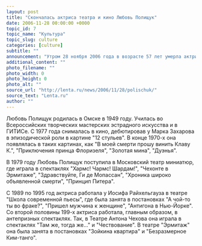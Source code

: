 ```yaml
---
layout: post
title: "Скончалась актриса театра и кино Любовь Полищук"
date: 2006-11-28 00:00:00 +0000
topic_id: 7
topic_name: "Культура"
topic_slug: culture
categories: [culture]
subtitle: ""
announcement: "Утром 28 ноября 2006 года в возрасте 57 лет умерла актриса театра и кино Любовь Григорьевна Полищук."
additional_content: ""
photo_filename: ""
photo_width: 0
photo_height: 0
photo_alt: ""
source_url: "http://lenta.ru/news/2006/11/28/polischuk/"
source_text: "Lenta.ru"
author: ""
---
```

Любовь Полищук родилась в Омске в 1949 году. Училась во Всероссийских творческих мастерских эстрадного искусства и в ГИТИСе. С 1977 года снималась в кино, дебютировав у Марка Захарова в эпизодической роли в картине "12 стульев". В конце 1970-х она появлялась в таких картинах, как "В моей смерти прошу винить Клаву К.", "Приключения принца Флоризеля", "Золотая мина", "Дуэнья".

В 1979 году Любовь Полищук поступила в Московский театр миниатюр, где играла в спектаклях "Хармс! Чармс! Шардам!", "Чехонте в Эрмитаже", "Здравствуйте, Ги де Мопассан", "Хроника широко объявленной смерти", "Принцип Питера".

С 1989 по 1995 год актриса работала у Иосифа Райхельгауза в театре "Школа современной пьесы", где была занята в постановках "А чой-то ты во фраке?", "Пришел мужчина к женщине", "Антигона в Нью-Йорке". Со второй половины 199-х актриса работала, главным образом, в антепризных спектаклях. Так, в Театре Антона Чехова она играла в спектаклях "Там же, тогда же…" и "Чествование". В театре "Эрмитаж" она была занята в постановках "Зойкина квартира" и "Безразмерное Ким-танго".
